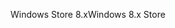 <span data-ttu-id="ddefa-101">Windows Store 8.x</span><span class="sxs-lookup"><span data-stu-id="ddefa-101">Windows 8.x Store</span></span>